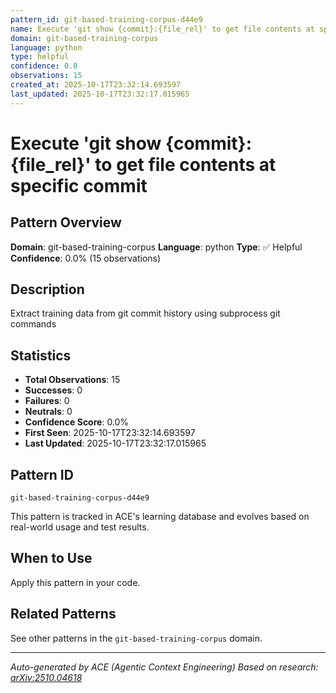 ```yaml
---
pattern_id: git-based-training-corpus-d44e9
name: Execute 'git show {commit}:{file_rel}' to get file contents at specific commit
domain: git-based-training-corpus
language: python
type: helpful
confidence: 0.0
observations: 15
created_at: 2025-10-17T23:32:14.693597
last_updated: 2025-10-17T23:32:17.015965
---
```

# Execute 'git show {commit}:{file_rel}' to get file contents at specific commit

## Pattern Overview

**Domain**: git-based-training-corpus
**Language**: python
**Type**: ✅ Helpful
**Confidence**: 0.0% (15 observations)

## Description

Extract training data from git commit history using subprocess git commands

## Statistics

- **Total Observations**: 15
- **Successes**: 0
- **Failures**: 0
- **Neutrals**: 0
- **Confidence Score**: 0.0%
- **First Seen**: 2025-10-17T23:32:14.693597
- **Last Updated**: 2025-10-17T23:32:17.015965

## Pattern ID

```
git-based-training-corpus-d44e9
```

This pattern is tracked in ACE's learning database and evolves based on real-world usage and test results.

## When to Use

Apply this pattern in your code.

## Related Patterns

See other patterns in the `git-based-training-corpus` domain.

---

*Auto-generated by ACE (Agentic Context Engineering)*
*Based on research: [arXiv:2510.04618](https://arxiv.org/abs/2510.04618)*
